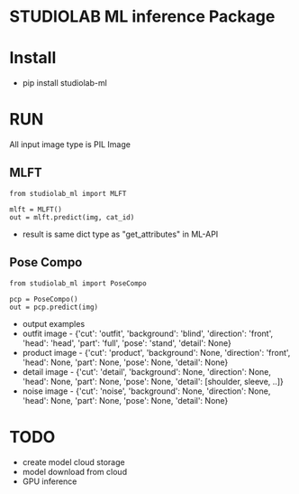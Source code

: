 # STUDIOLAB ML inference Package

# Install
- pip install studiolab-ml
# RUN
All input image type is PIL Image 
## MLFT
 ```
from studiolab_ml import MLFT

mlft = MLFT()
out = mlft.predict(img, cat_id)
 ```
- result is same dict type as "get_attributes" in ML-API
## Pose Compo
```
from studiolab_ml import PoseCompo

pcp = PoseCompo()
out = pcp.predict(img)
```
- output examples
 - outfit image - {'cut': 'outfit', 'background': 'blind', 'direction': 'front', 'head': 'head', 'part': 'full', 'pose': 'stand', 'detail': None}
 - product image - {'cut': 'product', 'background': None, 'direction': 'front', 'head': None, 'part': None, 'pose': None, 'detail': None}
 - detail image - {'cut': 'detail', 'background': None, 'direction': None, 'head': None, 'part': None, 'pose': None, 'detail': [shoulder, sleeve, ..]}
 - noise image - {'cut': 'noise', 'background': None, 'direction': None, 'head': None, 'part': None, 'pose': None, 'detail': None}
# TODO
- create model cloud storage
- model download from cloud
- GPU inference